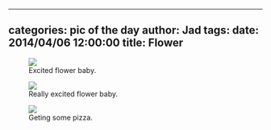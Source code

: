 
---
categories: pic of the day
author: Jad
tags: 
date: 2014/04/06 12:00:00
title: Flower
---

<figure>
<img src="/img/2014/04/06/img_7771_medium.jpg" />
<figcaption>Excited flower baby.</figcaption>
</figure>

<figure>
<img src="/img/2014/04/06/img_7773_medium.jpg" />
<figcaption>Really excited flower baby.</figcaption>
</figure>

<figure>
<img src="/img/2014/04/06/img_20140406145538_medium.jpg" />
<figcaption>Geting some pizza.</figcaption>
</figure>
